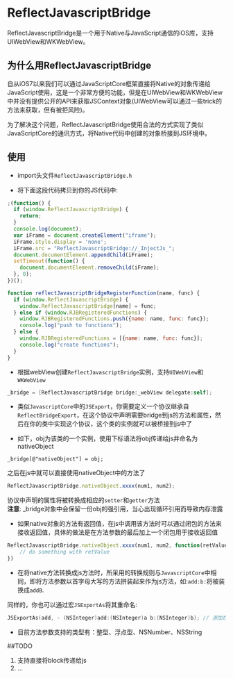 # ReflectJavascriptBridge
ReflectJavascriptBridge是一个用于Native与JavaScript通信的iOS库，支持UIWebView和WKWebView。  

## 为什么用ReflectJavascriptBridge
自从iOS7以来我们可以通过JavaScriptCore框架直接将Native的对象传递给JavaScript使用，这是一个非常方便的功能，但是在UIWebView和WKWebView中并没有提供公开的API来获取JSContext对象(UIWebView可以通过一些trick的方法来获取，但有被拒风险)。  

为了解决这个问题，ReflectJavascriptBridge使用合法的方式实现了类似JavaScriptCore的通讯方式，将Native代码中创建的对象桥接到JS环境中。

## 使用
- import头文件`ReflectJavascriptBridge.h`

- 将下面这段代码拷贝到你的JS代码中:
```javascript
;(function() {
  if (window.ReflectJavascriptBridge) {
    return;
  }
  console.log(document);
  var iFrame = document.createElement("iframe");
  iFrame.style.display = 'none';
  iFrame.src = "ReflectJavascriptBridge://_InjectJs_";
  document.documentElement.appendChild(iFrame);
  setTimeout(function() {
    document.documentElement.removeChild(iFrame);
  }, 0);
})();

function reflectJavascriptBridgeRegisterFunction(name, func) {
  if (window.ReflectJavascriptBridge) {
    window.ReflectJavascriptBridge[name] = func;
  } else if (window.RJBRegisteredFunctions) {
    window.RJBRegisteredFunctions.push({name: name, func: func});
    console.log("push to functions");
  } else {
    window.RJBRegisteredFunctions = [{name: name, func: func}];
    console.log("create functions");
  }
}
```

- 根据webView创建`ReflectJavascriptBridge`实例，支持`UIWebView`和`WKWebView`
```objective-c
_bridge = [ReflectJavascriptBridge bridge:_webView delegate:self];
```

- 类似`JavascriptCore`中的`JSExport`，你需要定义一个协议继承自`ReflectBridgeExport`，在这个协议中声明需要bridge到js的方法和属性，然后在你的类中实现这个协议，这个类的实例就可以被桥接到js中了

- 如下，obj为该类的一个实例，使用下标语法将obj传递给js并命名为nativeObject
```
_bridge[@"nativeObject"] = obj;
```
之后在js中就可以直接使用nativeObject中的方法了
```javascript
ReflectJavascriptBridge.nativeObject.xxxx(num1, num2);
```
协议中声明的属性将被转换成相应的`setter`和`getter`方法  
**注意**: _bridge对象中会保留一份obj的强引用，当心出现循环引用而导致内存泄露

- 如果native对象的方法有返回值，在js中调用该方法时可以通过闭包的方法来接收返回值，具体的做法是在方法参数的最后加上一个闭包用于接收返回值
```javascript
ReflectJavascriptBridge.nativeObject.xxxx(num1, num2, function(retValue) {
	// do something with retValue
})
```

- 在将native方法转换成js方法时，所采用的转换规则与`JavascriptCore`中相同，即将方法参数以首字母大写的方法拼装起来作为js方法，如:`add:b:`将被装换成`addB`.  

同样的，你也可以通过宏`JSExportAs`将其重命名: 
```objective-c
JSExportAs(add, - (NSInteger)add:(NSInteger)a b:(NSInteger)b); // 添加在协议中，将add:b:命名为add
```

- 目前方法参数支持的类型有：整型、浮点型、NSNumber、NSString

##TODO
1. 支持直接将block传递给js
2. ...